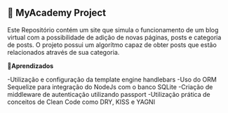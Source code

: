 ## 🚀 MyAcademy Project
Este Repositório contém um site que simula o funcionamento de um blog virtual com a possibilidade de adição de novas páginas, posts e categoria de posts.
O projeto possui um algorítmo capaz de obter posts que estão relacionados através de sua categoria.

**🧐Aprendizados**

-Utilização e configuração da template engine handlebars
-Uso do ORM Sequelize para integração do NodeJs com o banco SQLite
-Criação de middleware de autenticação utilizando passport
-Utilização prática de conceitos de Clean Code como DRY, KISS e YAGNI
